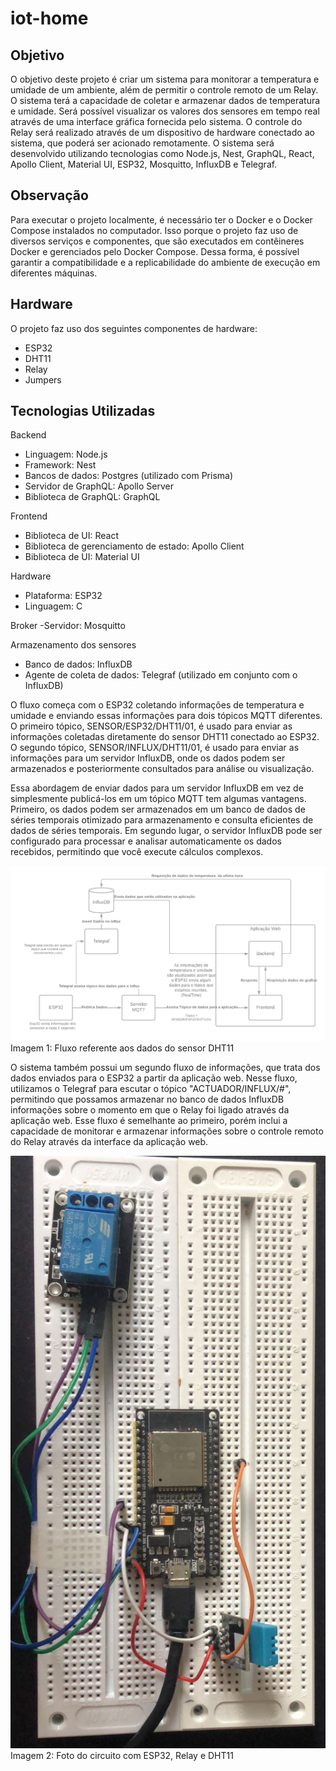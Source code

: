 # iot-home

## Objetivo

O objetivo deste projeto é criar um sistema para monitorar a temperatura e umidade de um ambiente, além de permitir o controle remoto de um Relay. O sistema terá a capacidade de coletar e armazenar dados de temperatura e umidade. Será possível visualizar os valores dos sensores em tempo real através de uma interface gráfica fornecida pelo sistema. O controle do Relay será realizado através de um dispositivo de hardware conectado ao sistema, que poderá ser acionado remotamente. O sistema será desenvolvido utilizando tecnologias como Node.js, Nest, GraphQL, React, Apollo Client, Material UI, ESP32, Mosquitto, InfluxDB e Telegraf.

## Observação

Para executar o projeto localmente, é necessário ter o Docker e o Docker Compose instalados no computador. Isso porque o projeto faz uso de diversos serviços e componentes, que são executados em contêineres Docker e gerenciados pelo Docker Compose. Dessa forma, é possível garantir a compatibilidade e a replicabilidade do ambiente de execução em diferentes máquinas.

## Hardware

O projeto faz uso dos seguintes componentes de hardware:

- ESP32
- DHT11
- Relay
- Jumpers

## Tecnologias Utilizadas

Backend

- Linguagem: Node.js
- Framework: Nest
- Bancos de dados: Postgres (utilizado com Prisma)
- Servidor de GraphQL: Apollo Server
- Biblioteca de GraphQL: GraphQL

Frontend

- Biblioteca de UI: React
- Biblioteca de gerenciamento de estado: Apollo Client
- Biblioteca de UI: Material UI

Hardware

- Plataforma: ESP32
- Linguagem: C

Broker
-Servidor: Mosquitto

Armazenamento dos sensores

- Banco de dados: InfluxDB
- Agente de coleta de dados: Telegraf (utilizado em conjunto com o InfluxDB)

O fluxo começa com o ESP32 coletando informações de temperatura e umidade e enviando essas informações para dois tópicos MQTT diferentes. O primeiro tópico, SENSOR/ESP32/DHT11/01, é usado para enviar as informações coletadas diretamente do sensor DHT11 conectado ao ESP32. O segundo tópico, SENSOR/INFLUX/DHT11/01, é usado para enviar as informações para um servidor InfluxDB, onde os dados podem ser armazenados e posteriormente consultados para análise ou visualização.

Essa abordagem de enviar dados para um servidor InfluxDB em vez de simplesmente publicá-los em um tópico MQTT tem algumas vantagens. Primeiro, os dados podem ser armazenados em um banco de dados de séries temporais otimizado para armazenamento e consulta eficientes de dados de séries temporais. Em segundo lugar, o servidor InfluxDB pode ser configurado para processar e analisar automaticamente os dados recebidos, permitindo que você execute cálculos complexos.

![texto alternativo](documentation/fluxodht11.png)
Imagem 1: Fluxo referente aos dados do sensor DHT11

O sistema também possui um segundo fluxo de informações, que trata dos dados enviados para o ESP32 a partir da aplicação web. Nesse fluxo, utilizamos o Telegraf para escutar o tópico "ACTUADOR/INFLUX/#", permitindo que possamos armazenar no banco de dados InfluxDB informações sobre o momento em que o Relay foi ligado através da aplicação web. Esse fluxo é semelhante ao primeiro, porém inclui a capacidade de monitorar e armazenar informações sobre o controle remoto do Relay através da interface da aplicação web.

![texto alternativo](documentation/circuito.jpeg)
Imagem 2: Foto do circuito com ESP32, Relay e DHT11
